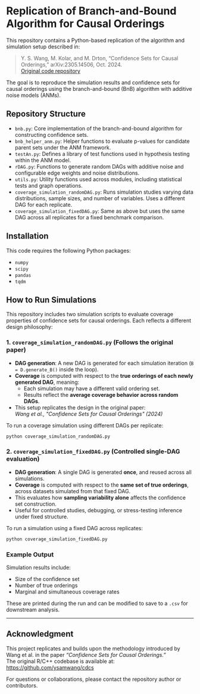 # Replication of Branch-and-Bound Algorithm for Causal Orderings

This repository contains a Python-based replication of the algorithm and simulation setup described in:

> Y. S. Wang, M. Kolar, and M. Drton, “Confidence Sets for Causal Orderings,” arXiv:2305.14506, Oct. 2024.  
> [Original code repository](https://github.com/ysamwang/cdcs)

The goal is to reproduce the simulation results and confidence sets for causal orderings using the branch-and-bound (BnB) algorithm with additive noise models (ANMs).

## Repository Structure

- `bnb.py`: Core implementation of the branch-and-bound algorithm for constructing confidence sets.
- `bnb_helper_anm.py`: Helper functions to evaluate p-values for candidate parent sets under the ANM framework.
- `testAn.py`: Defines a library of test functions used in hypothesis testing within the ANM model.
- `rDAG.py`: Functions to generate random DAGs with additive noise and configurable edge weights and noise distributions.
- `utils.py`: Utility functions used across modules, including statistical tests and graph operations.
- `coverage_simulation_randomDAG.py`: Runs simulation studies varying data distributions, sample sizes, and number of variables. Uses a different DAG for each replicate.
- `coverage_simulation_fixedDAG.py`: Same as above but uses the same DAG across all replicates for a fixed benchmark comparison.

## Installation

This code requires the following Python packages:

- `numpy`
- `scipy`
- `pandas`
- `tqdm`


## How to Run Simulations

This repository includes two simulation scripts to evaluate coverage properties of confidence sets for causal orderings. Each reflects a different design philosophy:



### 1. `coverage_simulation_randomDAG.py` (Follows the original paper)

- **DAG generation**: A new DAG is generated for each simulation iteration (`B = D.generate_B()` inside the loop).
- **Coverage** is computed with respect to the **true orderings of each newly generated DAG**, meaning:
  - Each simulation may have a different valid ordering set.
  - Results reflect the **average coverage behavior across random DAGs**.
- This setup replicates the design in the original paper:  
  _Wang et al., "Confidence Sets for Causal Orderings" (2024)_

To run a coverage simulation using different DAGs per replicate:

```bash
python coverage_simulation_randomDAG.py
```

### 2. `coverage_simulation_fixedDAG.py` (Controlled single-DAG evaluation)

- **DAG generation**: A single DAG is generated **once**, and reused across all simulations.
- **Coverage** is computed with respect to the **same set of true orderings**, across datasets simulated from that fixed DAG.
- This evaluates how **sampling variability alone** affects the confidence set construction.
- Useful for controlled studies, debugging, or stress-testing inference under fixed structure.

To run a simulation using a fixed DAG across replicates:

```bash
python coverage_simulation_fixedDAG.py
```

### Example Output

Simulation results include:

- Size of the confidence set
- Number of true orderings
- Marginal and simultaneous coverage rates

These are printed during the run and can be modified to save to a `.csv` for downstream analysis.

---

## Acknowledgment

This project replicates and builds upon the methodology introduced by Wang et al. in the paper *“Confidence Sets for Causal Orderings.”*  
The original R/C++ codebase is available at: https://github.com/ysamwang/cdcs

For questions or collaborations, please contact the repository author or contributors.